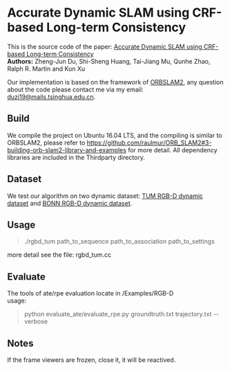 # Accurate Dynamic SLAM using CRF-based Long-term Consistency
This is the source code of the paper: [Accurate Dynamic SLAM using CRF-based Long-term Consistency](https://cg.cs.tsinghua.edu.cn/people/~shisheng/Papers/OC-CRF/lccrf_tvcg.pdf)  
**Authors:** Zheng-Jun Du, Shi-Sheng Huang, Tai-Jiang Mu, Qunhe Zhao, Ralph R. Martin and Kun Xu

Our implementation is based on the framework of [ORBSLAM2](https://github.com/raulmur/ORB_SLAM2), any question about the code please contact me via my email: duzj19@mails.tsinghua.edu.cn.

## Build
We compile the project on Ubuntu 16.04 LTS, and the compiling is similar to ORBSLAM2, please refer to https://github.com/raulmur/ORB_SLAM2#3-building-orb-slam2-library-and-examples for more detail.
All dependency libraries are included in the Thirdparty directory.

## Dataset
We test our algorithm on two dynamic dataset: [TUM RGB-D dynamic dataset](https://vision.in.tum.de/data/datasets) and [BONN RGB-D dynamic dataset](http://www.ipb.uni-bonn.de/data/rgbd-dynamic-dataset/).

## Usage
>./rgbd_tum path_to_sequence path_to_association path_to_settings  

more detail see the file: rgbd_tum.cc

## Evaluate
The tools of ate/rpe evaluation locate in /Examples/RGB-D  
usage: 
> python evaluate_ate/evaluate_rpe.py groundtruth.txt trajectory.txt --verbose

## Notes
If the frame viewers are frozen, close it, it will be reactived.

